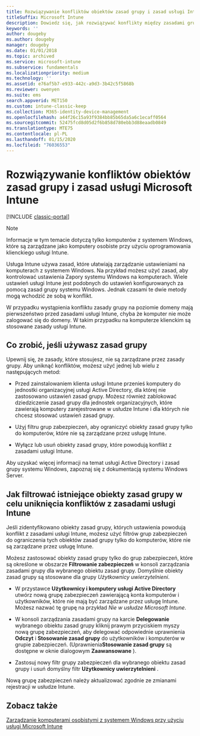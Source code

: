 ```yaml
---
title: Rozwiązywanie konfliktów obiektów zasad grupy i zasad usługi Intune
titleSuffix: Microsoft Intune
description: Dowiedz się, jak rozwiązywać konflikty między zasadami grupy i zasadami konfiguracji usługi Intune.
keywords: ''
author: dougeby
ms.author: dougeby
manager: dougeby
ms.date: 01/01/2018
ms.topic: archived
ms.service: microsoft-intune
ms.subservice: fundamentals
ms.localizationpriority: medium
ms.technology: ''
ms.assetid: e76af5b7-e933-442c-a9d3-3b42c5f5868b
ms.reviewer: owenyen
ms.suite: ems
search.appverid: MET150
ms.custom: intune-classic-keep
ms.collection: M365-identity-device-management
ms.openlocfilehash: a44f26c15a93f9384bb85b65da5a6c1ecaff0564
ms.sourcegitcommit: 52475fcd8d05d2f6b858d780ebb3d88eaadb0849
ms.translationtype: MTE75
ms.contentlocale: pl-PL
ms.lasthandoff: 01/15/2020
ms.locfileid: "76036553"
---
```

# <a name="resolve-group-policy-objects-gpo-and-microsoft-intune-policy-conflicts"></a>Rozwiązywanie konfliktów obiektów zasad grupy i zasad usługi Microsoft Intune

[!INCLUDE [classic-portal](../includes/classic-portal.md)]

> [!NOTE]
> Informacje w tym temacie dotyczą tylko komputerów z systemem Windows, które są zarządzane jako komputery osobiste przy użyciu oprogramowania klienckiego usługi Intune.

Usługa Intune używa zasad, które ułatwiają zarządzanie ustawieniami na komputerach z systemem Windows. Na przykład możesz użyć zasad, aby kontrolować ustawienia Zapory systemu Windows na komputerach. Wiele ustawień usługi Intune jest podobnych do ustawień konfigurowanych za pomocą zasad grupy systemu Windows. Jednak czasami te dwie metody mogą wchodzić ze sobą w konflikt.

W przypadku wystąpienia konfliktu zasady grupy na poziomie domeny mają pierwszeństwo przed zasadami usługi Intune, chyba że komputer nie może zalogować się do domeny. W takim przypadku na komputerze klienckim są stosowane zasady usługi Intune.

## <a name="what-to-do-if-you-are-using-group-policy"></a>Co zrobić, jeśli używasz zasad grupy
Upewnij się, że zasady, które stosujesz, nie są zarządzane przez zasady grupy. Aby uniknąć konfliktów, możesz użyć jednej lub wielu z następujących metod:

- Przed zainstalowaniem klienta usługi Intune przenieś komputery do jednostki organizacyjnej usługi Active Directory, dla której nie zastosowano ustawień zasad grupy. Możesz również zablokować dziedziczenie zasad grupy dla jednostek organizacyjnych, które zawierają komputery zarejestrowane w usłudze Intune i dla których nie chcesz stosować ustawień zasad grupy.

- Użyj filtru grup zabezpieczeń, aby ograniczyć obiekty zasad grupy tylko do komputerów, które nie są zarządzane przez usługę Intune.

- Wyłącz lub usuń obiekty zasad grupy, które powodują konflikt z zasadami usługi Intune.

Aby uzyskać więcej informacji na temat usługi Active Directory i zasad grupy systemu Windows, zapoznaj się z dokumentacją systemu Windows Server.

## <a name="how-to-filter-existing-gpos-to-avoid-conflicts-with-intune-policy"></a>Jak filtrować istniejące obiekty zasad grupy w celu uniknięcia konfliktów z zasadami usługi Intune
Jeśli zidentyfikowano obiekty zasad grupy, których ustawienia powodują konflikt z zasadami usługi Intune, możesz użyć filtrów grup zabezpieczeń do ograniczenia tych obiektów zasad grupy tylko do komputerów, które nie są zarządzane przez usługę Intune.

<!--- ### Use WMI filters
WMI filters selectively apply GPOs to computers that satisfy the conditions of a query. To apply a WMI filter, deploy a WMI class instance to all PCs in the enterprise before you enroll any PCs in the Intune service.

#### To apply WMI filters to a GPO

1. Create a management object file by copying and pasting the following into a text file, and then saving it to a convenient location as **WIT.mof**. The file contains the WMI class instance that you deploy to PCs that you want to enroll in the Intune service.

    ```
    //Beginning of MOF file.
    #pragma classflags("forceupdate")
    #pragma namespace ("\\\\.\\Root")
    instance of __Namespace
    {
       Name = "WindowsIntune";
    };

    #pragma namespace ("\\\\.\\Root\\WindowsIntune")
    [
       Description("This class defines Microsoft Intune common properties")
    ]
    class WindowsIntune_ManagedNode
    {
       [ read, Description("This defines whether Microsoft Intune Policy is enabled"): DisableOverride ToSubClass ]
       boolean WindowsIntunePolicyEnabled;
       [ read, key, Description("This property defines the version." "Example: 1.0"): ToSubClass ]
       string Version;
    };

    instance of WindowsIntune_ManagedNode
    {
       Version = "1.0";
       WindowsIntunePolicyEnabled = 1;
    };
    ```

2. Use either a startup script or Group Policy to deploy the file. The following is the deployment command for the startup script. The WMI class instance must be deployed before you enroll client PCs in the Intune service.

    **C:/Windows/System32/Wbem/MOFCOMP &lt;path to MOF file&gt;\wit.mof**

3. Run either of the following commands to create the WMI filters, depending on whether the GPO you want to filter applies to PCs that are managed by using Intune or to PCs that are not managed by using Intune.

    - For GPOs that apply to PCs that are not managed by using Intune, use the following:

        ```
        Namespace:root\WindowsIntune
        Query:  SELECT WindowsIntunePolicyEnabled FROM WindowsIntune_ManagedNode WHERE WindowsIntunePolicyEnabled=0
        ```

    - For GPOs that apply to PCs that are managed by Intune, use the following:

        ```
        Namespace:root\WindowsIntune
        Query:  SELECT WindowsIntunePolicyEnabled FROM WindowsIntune_ManagedNode WHERE WindowsIntunePolicyEnabled=1
        ```

4. Edit the GPO in the Group Policy Management console to apply the WMI filter that you created in the previous step.

    - For GPOs that should apply only to PCs that you want to manage by using Intune, apply the filter **WindowsIntunePolicyEnabled=1**.

    - For GPOs that should apply only to PCs that you do not want to manage by using Intune, apply the filter **WindowsIntunePolicyEnabled=0**.

For more information about how to apply WMI filters in Group Policy, see the blog post [Security Filtering, WMI Filtering, and Item-level Targeting in Group Policy Preferences](https://go.microsoft.com/fwlink/?LinkId=177883). --->


Możesz zastosować obiekty zasad grupy tylko do grup zabezpieczeń, które są określone w obszarze **Filtrowanie zabezpieczeń** w konsoli zarządzania zasadami grupy dla wybranego obiektu zasad grupy. Domyślnie obiekty zasad grupy są stosowane dla grupy *Użytkownicy uwierzytelnieni*.

- W przystawce **Użytkownicy i komputery usługi Active Directory** utwórz nową grupę zabezpieczeń zawierającą konta komputerów i użytkowników, które nie mają być zarządzane przez usługę Intune. Możesz nazwać tę grupę na przykład *Nie w usłudze Microsoft Intune*.

- W konsoli zarządzania zasadami grupy na karcie **Delegowanie** wybranego obiektu zasad grupy kliknij prawym przyciskiem myszy nową grupę zabezpieczeń, aby delegować odpowiednie uprawnienia **Odczyt** i **Stosowanie zasad grupy** do użytkowników i komputerów w grupie zabezpieczeń. (Uprawnienia**Stosowanie zasad grupy** są dostępne w oknie dialogowym **Zaawansowane** ).

- Zastosuj nowy filtr grupy zabezpieczeń dla wybranego obiektu zasad grupy i usuń domyślny filtr **Użytkownicy uwierzytelnieni** .

Nową grupę zabezpieczeń należy aktualizować zgodnie ze zmianami rejestracji w usłudze Intune.

## <a name="see-also"></a>Zobacz także
[Zarządzanie komputerami osobistymi z systemem Windows przy użyciu usługi Microsoft Intune](../manage-windows-pcs-with-microsoft-intune.md)

